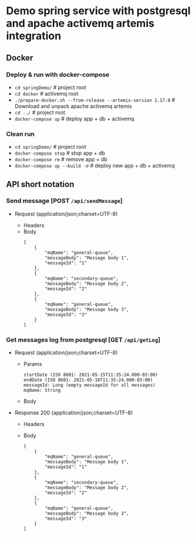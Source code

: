 # Demo spring service with postgresql and apache activemq artemis integration

## Docker

### Deploy & run with docker-compose
+ `cd springDemo/` # project root
+ `cd docker` # activemq root
+ `./prepare-docker.sh --from-release --artemis-version 2.17.0` # Download and unpack apache activemq artemis
+ `cd ../` # project root
+ `docker-compose up` # deploy app + db + activemq

### Clean run
+ `cd springDemo/` # project root
+ `docker-compose stop` # stop app + db
+ `docker-compose rm` # remove app + db
+ `docker-compose up --build -d` # deploy new app + db + activemq

## API short notation


### Send message [POST `/api/sendMessage`]
+ Request (application/json;charset=UTF-8)

    + Headers
    + Body
        ```
        [
            {
                "mqName": "general-queue",
                "messageBody": "Message body 1",
                "messageId": "1"
            },
            {
                "mqName": "secondary-queue",
                "messageBody": "Message body 2",
                "messageId": "2"
            },
            {
                "mqName": "general-queue",
                "messageBody": "Message body 3",
                "messageId": "3"
            }
        ]
        ```

### Get messages log from postgresql [GET `/api/getLog`]
+ Request (application/json;charset=UTF-8)

    + Params
        ```
        startDate (ISO 8601: 2021-05-15T11:35:24.000-03:00)
        endDate (ISO 8601: 2021-05-16T11:35:24.000-03:00)
        messageId: Long (empty messageId for all messages)
        mqName: String
        ```

   + Body
            
+ Response 200 (application/json;charset=UTF-8)
   
    + Headers   

    + Body
        ```
        [
            {
                "mqName": "general-queue",
                "messageBody": "Message body 1",
                "messageId": "1"
            },
            {
                "mqName": "secondary-queue",
                "messageBody": "Message body 2",
                "messageId": "2"
            },
            {
                "mqName": "general-queue",
                "messageBody": "Message body 3",
                "messageId": "3"
            }
        ]
        ```
